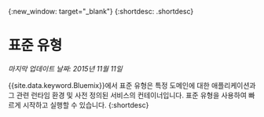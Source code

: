 {:new_window: target="_blank"}
{:shortdesc: .shortdesc}

# 표준 유형
*마지막 업데이트 날짜: 2015년 11월 11일*

{{site.data.keyword.Bluemix}}에서 표준 유형은
특정 도메인에 대한 애플리케이션과 그 관련 런타임 환경 및
사전 정의된 서비스의 컨테이너입니다. 표준 유형을 사용하여 빠르게 시작하고 실행할 수 있습니다. 
{:shortdesc}
